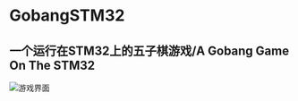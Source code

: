 # GobangSTM32
## 一个运行在STM32上的五子棋游戏/A Gobang Game On The STM32

![游戏界面](https://s2.ax1x.com/2019/04/13/ALvwqS.md.jpg)

